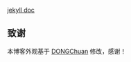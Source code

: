 
[jekyll doc](http://jekyllcn.com/docs/pagination/)

## 致谢

本博客外观基于 [DONGChuan](https://dongchuan.github.io/) 修改，感谢！